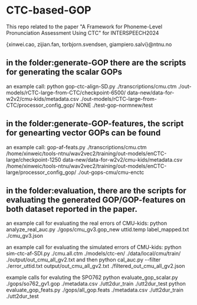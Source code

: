 # CTC-based-GOP
This repo related to the paper "A Framework for Phoneme-Level Pronunciation Assessment Using CTC" for INTERSPEECH2024

{xinwei.cao, zijian.fan, torbjorn.svendsen, giampiero.salvi}@ntnu.no

## in the folder:generate-GOP there are the scripts for generating the scalar GOPs

an example call:
python gop-ctc-align-SD.py ./transcriptions/cmu.ctm ./out-models/rCTC-large-from-CTC/checkpoint-6500/  data-new/data-for-w2v2/cmu-kids/metadata.csv ./out-models/rCTC-large-from-CTC/processor_config_gop/ NONE ./test-gop-normnew/test

## in the folder:generate-GOP-features, the script for genearting vector GOPs can be found
an example call:
gop-af-feats.py ./transcriptions/cmu.ctm /home/xinweic/tools-ntnu/wav2vec2/training/out-models/enCTC-large/checkpoint-1250 data-new/data-for-w2v2/cmu-kids/metadata.csv /home/xinweic/tools-ntnu/wav2vec2/training/out-models/enCTC-large/processor_config_gop/ ./out-gops-cmu/cmu-enctc

## in the folder:evaluation, there are the scripts for evaluating the generated GOP/GOP-features on both dataset reported in the paper. 

an example call for evaluating the real errors of CMU-kids:
python analyze_real_auc.py ./gops/cmu_gv3.gop_new uttid.temp label_mapped.txt ./cmu_gv3.json

an example call for evaluating the simulated errors of CMU-kids:
python sim-ctc-af-SDI.py ./cmu.all.ctm ./models/ctc-en/ ./data/local/cmu/train/ ./output/out_cmu_all_gv2.txt
and then
python cal_auc.py --filter ./error_uttid.txt output/out_cmu_all_gv2.txt ./filtered_out_cmu_all_gv2.json

example calls for evaluting the SPO762
python evaluate_gop_scalar.py ./gops/so762_gv1.gop ./metadata.csv ./utt2dur_train ./utt2dur_test
python evaluate_gop_feats.py ./gops/all_gop.feats ./metadata.csv ./utt2dur_train ./utt2dur_test


